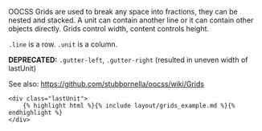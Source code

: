 <div class="line-gutters">
	<div class="unit size1of3">
		<p>OOCSS Grids are used to break any space into fractions, they can be nested and stacked. A unit can contain another line or it can contain other objects directly. Grids control width, content controls height.</p>
		<p><code>.line</code> is a row. <code>.unit</code> is a column.</p>
        <p><strong>DEPRECATED:</strong> <code>.gutter-left</code>, <code>.gutter-right</code> 
        	(resulted in uneven width of lastUnit)
        </p>
		<p>See also:
			<a href="https://github.com/stubbornella/oocss/wiki/Grids">https://github.com/stubbornella/oocss/wiki/Grids</a>
		</p>
	</div>

	<div class="lastUnit">
		{% highlight html %}{% include layout/grids_example.md %}{% endhighlight %}
	</div>
</div>

